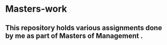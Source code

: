 # Masters-work

## This repository holds various assignments done by me as part of Masters of Management .
